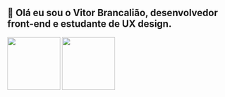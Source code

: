 ## 🌵 Olá eu sou o Vitor Brancalião, desenvolvedor front-end e estudante de UX design.

<div>
  <img src="https://github-readme-stats.vercel.app/api?username=brancs&theme=dracula&hide_title=true&show_icons=true&include_all_commits=true&count_private=true" height="120em" />
  <img src="https://github-readme-stats.vercel.app/api/top-langs/?username=brancs&theme=dracula&layout=compact&custom_title=Minhas linguagens" height="120em" />
</div>
